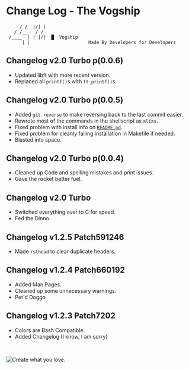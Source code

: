 # Change Log - The Vogship
```
     / /  |/| |
   / /__   / /
 /____  | | |/|  █  Vogship
      | |                      Made By Developers for Developers
```
## Changelog v2.0 Turbo p(0.0.6)
- Updated libft with more recent version.
- Replaced all `printf()`s with `ft_printf()`s.

## Changelog v2.0 Turbo p(0.0.5)
- Added `git reverse` to make reversing back to the last commit easier.
- Rewrote most of the commands in the shellscript as `alias`.
- Fixed problem with install info on [`README.md`](README.md).
- Fixed problem for cleanly failing installation in Makefile if needed.
- Blasted into space.

## Changelog v2.0 Turbo p(0.0.4)
- Cleaned up Code and spelling mistakes and print issues.
- Gave the rocket better fuel.

## Changelog v2.0 Turbo
- Switched everything over to C for speed.
- Fed the Dinno.

## Changelog v1.2.5 Patch591246
- Made `rsthead` to clear duplicate headers.

## Changelog v1.2.4 Patch660192
- Added Man Pages.
- Cleaned up some unnecessary warnings.
- Pet'd Doggo

## Changelog v1.2.3 Patch7202
- Colors are Bash Compatible.
- Added Changelog (I know, I am sorry)

&nbsp;

![Create what you love.](https://vogship.web.app/cwyl-text.png "Create what you love.")
